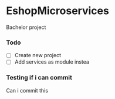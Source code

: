 # EshopMicroservices
Bachelor project

### Todo

- [ ] Create new project
- [ ] Add services as module instea

### Testing if i can commit
Can i commit this